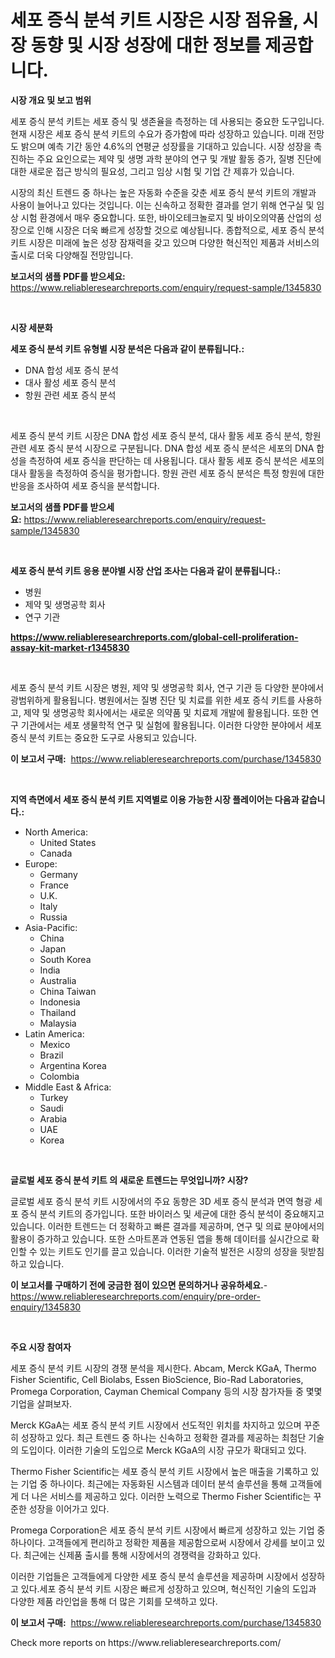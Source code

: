 <p><h1>세포 증식 분석 키트 시장은 시장 점유율, 시장 동향 및 시장 성장에 대한 정보를 제공합니다.</h1></p><p><strong>시장 개요 및 보고 범위</strong></p>
<p><p>세포 증식 분석 키트는 세포 증식 및 생존율을 측정하는 데 사용되는 중요한 도구입니다. 현재 시장은 세포 증식 분석 키트의 수요가 증가함에 따라 성장하고 있습니다. 미래 전망도 밝으며 예측 기간 동안 4.6%의 연평균 성장률을 기대하고 있습니다. 시장 성장을 촉진하는 주요 요인으로는 제약 및 생명 과학 분야의 연구 및 개발 활동 증가, 질병 진단에 대한 새로운 접근 방식의 필요성, 그리고 임상 시험 및 기업 간 제휴가 있습니다.</p><p>시장의 최신 트렌드 중 하나는 높은 자동화 수준을 갖춘 세포 증식 분석 키트의 개발과 사용이 늘어나고 있다는 것입니다. 이는 신속하고 정확한 결과를 얻기 위해 연구실 및 임상 시험 환경에서 매우 중요합니다. 또한, 바이오테크놀로지 및 바이오의약품 산업의 성장으로 인해 시장은 더욱 빠르게 성장할 것으로 예상됩니다. 종합적으로, 세포 증식 분석 키트 시장은 미래에 높은 성장 잠재력을 갖고 있으며 다양한 혁신적인 제품과 서비스의 출시로 더욱 다양해질 전망입니다.</p></p>
<p><strong>보고서의 샘플 PDF를 받으세요:</strong> <a href="https://www.reliableresearchreports.com/enquiry/request-sample/1345830">https://www.reliableresearchreports.com/enquiry/request-sample/1345830</a></p>
<p>&nbsp;</p>
<p><strong>시장 세분화</strong></p>
<p><strong>세포 증식 분석 키트 유형별 시장 분석은 다음과 같이 분류됩니다.:</strong></p>
<p><ul><li>DNA 합성 세포 증식 분석</li><li>대사 활성 세포 증식 분석</li><li>항원 관련 세포 증식 분석</li></ul></p>
<p>&nbsp;</p>
<p><p>세포 증식 분석 키트 시장은 DNA 합성 세포 증식 분석, 대사 활동 세포 증식 분석, 항원 관련 세포 증식 분석 시장으로 구분됩니다. DNA 합성 세포 증식 분석은 세포의 DNA 합성을 측정하여 세포 증식을 판단하는 데 사용됩니다. 대사 활동 세포 증식 분석은 세포의 대사 활동을 측정하여 증식을 평가합니다. 항원 관련 세포 증식 분석은 특정 항원에 대한 반응을 조사하여 세포 증식을 분석합니다.</p></p>
<p><strong>보고서의 샘플 PDF를 받으세요:</strong>&nbsp;<a href="https://www.reliableresearchreports.com/enquiry/request-sample/1345830">https://www.reliableresearchreports.com/enquiry/request-sample/1345830</a></p>
<p>&nbsp;</p>
<p><strong> 세포 증식 분석 키트 응용 분야별 시장 산업 조사는 다음과 같이 분류됩니다.:</strong></p>
<p><ul><li>병원</li><li>제약 및 생명공학 회사</li><li>연구 기관</li></ul></p>
<p><strong><a href="https://www.reliableresearchreports.com/global-cell-proliferation-assay-kit-market-r1345830">https://www.reliableresearchreports.com/global-cell-proliferation-assay-kit-market-r1345830</a></strong></p>
<p>&nbsp;</p>
<p><p>세포 증식 분석 키트 시장은 병원, 제약 및 생명공학 회사, 연구 기관 등 다양한 분야에서 광범위하게 활용됩니다. 병원에서는 질병 진단 및 치료를 위한 세포 증식 키트를 사용하고, 제약 및 생명공학 회사에서는 새로운 의약품 및 치료제 개발에 활용됩니다. 또한 연구 기관에서는 세포 생물학적 연구 및 실험에 활용됩니다. 이러한 다양한 분야에서 세포 증식 분석 키트는 중요한 도구로 사용되고 있습니다.</p></p>
<p><strong>이 보고서 구매:</strong>&nbsp; <a href="https://www.reliableresearchreports.com/purchase/1345830">https://www.reliableresearchreports.com/purchase/1345830</a></p>
<p>&nbsp;</p>
<p><strong>지역 측면에서 세포 증식 분석 키트 지역별로 이용 가능한 시장 플레이어는 다음과 같습니다.:</strong></p>
<p><ul>
    <li>
        North America:
        <ul>
            <li>United States</li>
            <li>Canada</li>
        </ul>
    </li>
    <li>
        Europe:
        <ul>
            <li>Germany</li>
            <li>France</li>
            <li>U.K.</li>
            <li>Italy</li>
            <li>Russia</li>
        </ul>
    </li>
    <li>
        Asia-Pacific:
        <ul>
            <li>China</li>
            <li>Japan</li>
            <li>South Korea</li>
            <li>India</li>
            <li>Australia</li>
            <li>China Taiwan</li>
            <li>Indonesia</li>
            <li>Thailand</li>
            <li>Malaysia</li>
        </ul>
    </li>
    <li>
        Latin America:
        <ul>
            <li>Mexico</li>
            <li>Brazil</li>
            <li>Argentina Korea</li>
            <li>Colombia</li>
        </ul>
    </li>
    <li>
        Middle East & Africa:
        <ul>
            <li>Turkey</li>
            <li>Saudi</li>
            <li>Arabia</li>
            <li>UAE</li>
            <li>Korea</li>
        </ul>
    </li>
    </ul></p>
<p>&nbsp;</p>
<p><strong>글로벌 세포 증식 분석 키트 의 새로운 트렌드는 무엇입니까? 시장?</strong></p>
<p><p>글로벌 세포 증식 분석 키트 시장에서의 주요 동향은 3D 세포 증식 분석과 면역 형광 세포 증식 분석 키트의 증가입니다. 또한 바이러스 및 세균에 대한 증식 분석이 중요해지고 있습니다. 이러한 트렌드는 더 정확하고 빠른 결과를 제공하며, 연구 및 의료 분야에서의 활용이 증가하고 있습니다. 또한 스마트폰과 연동된 앱을 통해 데이터를 실시간으로 확인할 수 있는 키트도 인기를 끌고 있습니다. 이러한 기술적 발전은 시장의 성장을 뒷받침하고 있습니다.</p></p>
<p><strong>이 보고서를 구매하기 전에 궁금한 점이 있으면 문의하거나 공유하세요.</strong>- <a href="https://www.reliableresearchreports.com/enquiry/pre-order-enquiry/1345830">https://www.reliableresearchreports.com/enquiry/pre-order-enquiry/1345830</a></p>
<p>&nbsp;</p>
<p><strong>주요 시장 참여자</strong></p>
<p><p>세포 증식 분석 키트 시장의 경쟁 분석을 제시한다. Abcam, Merck KGaA, Thermo Fisher Scientific, Cell Biolabs, Essen BioScience, Bio-Rad Laboratories, Promega Corporation, Cayman Chemical Company 등의 시장 참가자들 중 몇몇 기업을 살펴보자. </p><p>Merck KGaA는 세포 증식 분석 키트 시장에서 선도적인 위치를 차지하고 있으며 꾸준히 성장하고 있다. 최근 트렌드 중 하나는 신속하고 정확한 결과를 제공하는 최첨단 기술의 도입이다. 이러한 기술의 도입으로 Merck KGaA의 시장 규모가 확대되고 있다.</p><p>Thermo Fisher Scientific는 세포 증식 분석 키트 시장에서 높은 매출을 기록하고 있는 기업 중 하나이다. 최근에는 자동화된 시스템과 데이터 분석 솔루션을 통해 고객들에게 더 나은 서비스를 제공하고 있다. 이러한 노력으로 Thermo Fisher Scientific는 꾸준한 성장을 이어가고 있다.</p><p>Promega Corporation은 세포 증식 분석 키트 시장에서 빠르게 성장하고 있는 기업 중 하나이다. 고객들에게 편리하고 정확한 제품을 제공함으로써 시장에서 강세를 보이고 있다. 최근에는 신제품 출시를 통해 시장에서의 경쟁력을 강화하고 있다.</p><p>이러한 기업들은 고객들에게 다양한 세포 증식 분석 솔루션을 제공하며 시장에서 성장하고 있다.세포 증식 분석 키트 시장은 빠르게 성장하고 있으며, 혁신적인 기술의 도입과 다양한 제품 라인업을 통해 더 많은 기회를 모색하고 있다.</p></p>
<p><strong>이 보고서 구매:</strong>&nbsp;&nbsp;<a href="https://www.reliableresearchreports.com/purchase/1345830">https://www.reliableresearchreports.com/purchase/1345830</a></p>
<p>Check more reports on https://www.reliableresearchreports.com/</p>